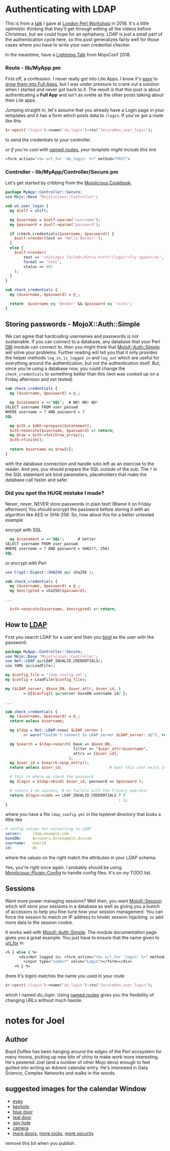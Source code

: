 # Authenticating with LDAP


This is from a
[talk](https://act.yapc.eu/lpw2018/talk/7558)
I gave at
[London Perl Workshop](https://act.yapc.eu/lpw2018)
in 2018.
It's a little optimistic thinking that they'll get through
editing all the videos before Christmas, but we could hope
for an ephiphany.
LDAP is just a small part of the authentication cycle here, so
this post generalizes fairly well for those cases where you have
to write your own credential checker.

In the meantime, have a
[Lightning Talk](https://www.youtube.com/watch?v=t-BEo467pUI)
from MojoConf 2018.

### Route - lib/MyApp.pm

First off, a confession.  I never really got into Lite Apps.
I know it's [easy](https://www.youtube.com/watch?v=ycAXeOKLCGc)
to [grow them into Full Apps](https://mojolicious.org/perldoc/Mojolicious/Guides/Growing),
but I was under pressure to crank out a solution when I started and never got back to it.
The result is that this post is about authenticating a **Full App** and isn't as
svelte as the other posts talking about their Lite apps.

Jumping straight in, let's assume that you already have a Login page
in your templates and it has a form which posts data to `/login`.
If you've got a route like this
```perl
$r->post('/login')->name('do_login')->to('Secure#on_user_login');
```
to send the credentials to your controller.

_or if you're cool with_
[named routes](https://mojolicious.org/perldoc/Mojolicious/Guides/Routing#Named-routes),
_your template might include this line_
```perl
<form action="<%= url_for 'do_login' %>" method="POST">
```

### Controller - lib/MyApp/Controller/Secure.pm

Let's get started by cribbing from the
[Mojolicious Cookbook](https://mojolicious.org/perldoc/Mojolicious/Guides/Cookbook#Basic-authentication1).

```perl
package MyApp::Controller::Secure;
use Mojo::Base 'Mojolicious::Controller';

sub on_user_login {
  my $self = shift;

  my $username = $self->param('username');
  my $password = $self->param('password');

  if (check_credentials($username, $password)) {
    $self->render(text => 'Hello Bender!');
  }
  else {
    $self->render(
        text => '<h2>Login failed</h2><a href="/login">Try again</a>',
        format => 'html',
        status => 401
    );
  }
}

sub check_credentials {
  my ($username, $password) = @_;

  return  $username eq 'Bender' && $password eq 'rocks';
}
```


## Storing passwords - MojoX::Auth::Simple

We can agree that hardcoding usernames and passwords is not sustainable.
If you can connect to a database, any database that your Perl
[DBI](https://metacpan.org/pod/DBI) module can connect to,
then you might think that
[MojoX::Auth::Simple](https://metacpan.org/pod/MojoX::Auth::Simple)
will solve your problems.  Further reading will tell you that it only
provides the helper methods `log_in`, `is_logged_in` and `log_out`
which are useful for everything around the authentication, but not the
authentication itself.  But, since you're using a database now, you
could change the `check_credentials` to something better than this
(wot was cooked up on a Friday afternoon and not tested)
```perl
sub check_credentials {
  my ($username, $password) = @_;

  my $statement = <<'SQL';	# NO! NO! NO!
SELECT username FROM user_passwd
WHERE username = ? AND password = ?
SQL

  my $sth = $dbh->prepare($statement);
  $sth->execute($username, $password) or return;
  my @row = $sth->fetchrow_array();
  $sth->finish();
  
  return $username eq $row[0];
}
```
with the database connection and handle `$dbh` left as an exercise to the reader.
And yes, you should prepare the SQL outside of the sub.
The `?` in the SQL statement are bind parameters, placeholders that make the database call faster and safer.

### Did you spot the HUGE mistake I made?

Never, never, NEVER store passwords in plain text!  (Blame it on Friday afternoon)
You should encrypt the password before storing it with an algorithm like AES or SHA-256.
So, how about this for a better untested example

encrypt with SQL
```perl
  my $statement = <<'SQL';      # better
SELECT username FROM user_passwd
WHERE username = ? AND password = SHA2(?, 256)
SQL
```

or encrypt with Perl
```perl
use Crypt::Digest::SHA256 qw/ sha256 /;

sub check_credentials {
  my ($username, $password) = @_;
  my $encrypted = sha256($password);

...

  $sth->execute($username, $encrypted) or return;
```


## How to [LDAP](https://metacpan.org/pod/Net::LDAP)


First you search LDAP for a user and then you
[bind](https://metacpan.org/pod/Net::LDAP#METHODS)
as the user with the password.

```perl
package MyApp::Controller::Secure;
use Mojo::Base 'Mojolicious::Controller';
use Net::LDAP qw/LDAP_INVALID_CREDENTIALS/;
use YAML qw/LoadFile/;

my $config_file = 'ldap_config.yml';
my $config = LoadFile($config_file);

my ($LDAP_server, $base_DN, $user_attr, $user_id, )
        = @{$config}{ qw/server baseDN username id/ }; 

...

sub check_credentials {
  my ($username, $password) = @_;
  return unless $username;

  my $ldap = Net::LDAP->new( $LDAP_server )
        or warn("Couldn't connect to LDAP server $LDAP_server: $@"), return;

  my $search = $ldap->search( base => $base_DN,
                              filter => "$user_attr=$username",
                              attrs => [$user_id],
                            );
  my $user_id = $search->pop_entry();
  return unless $user_id;                     # does this user exist in LDAP?

  # this is where we check the password
  my $login = $ldap->bind( $user_id, password => $password );

  # return 1 on success, 0 on failure with the trinary operator
  return $login->code == LDAP_INVALID_CREDENTIALS ? 0
                                                  : 1;
}
```
where you have a file `ldap_config.yml` in the toplevel directory that looks a little like
```yaml
# config values for connecting to LDAP
server: 	ldap.example.com
baseDN: 	dc=users,dc=example,dc=com
username: 	userid
id: 		dn
```
where the values on the right match the attributes in your LDAP schema.

Yes, you're right once again.  I probably should be using
[Mojolicious::Plugin::Config](https://metacpan.org/pod/Mojolicious::Plugin::Config)
to handle config files.  It's on my TODO list.

## Sessions

Want more power managing sessions?  Well then, you want
[MojoX::Session](https://metacpan.org/pod/MojoX::Session)
which will store your sessions in a database as well as giving
you a bunch of accessors to help you fine-tune how your session management.
You can force the session to match on IP address to hinder session hijacking.
or add more data to the session cookie.

It works well with 
[MojoX::Auth::Simple](https://metacpan.org/pod/MojoX::Auth::Simple).
The module documentation page gives you a great example.
You just have to ensure that the name given to
[url_for](https://mojolicious.org/perldoc/Mojolicious/Controller#url_for) in
```perl
<% } else { %>
      <div>Not logged in; <form action="<%= url_for 'login' %>" method="POST">
        <input type="submit" value="Login"></form></div>
    <% } %>
```
(here it's *login*) matches the name you used in your route
```perl
$r->post('/login')->name('do_login')->to('Secure#on_user_login');
```
which I named *do_login*.  Using
[named routes](https://mojolicious.io/blog/2017/12/03/day-3-using-named-routes/)
gives you the flexibility of changing URLs without much hassle.

# notes for Joel

## Author

Boyd Duffee has been hanging around the edges of the Perl ecosystem for many moons,
picking up new bits of shiny to make work more interesting.
He's pestered Joel (and a number of other Mojo devs) enough to feel guilted into 
writing an Advent calendar entry.
He's interested in Data Science, Complex Networks and walks in the woods.

## suggested images for the calendar Window

* [eyes](https://commons.wikimedia.org/wiki/File:Eyes_of_a_child_in_the_letter_hole.jpg)
* [keyhole](https://pixabay.com/en/keyhole-old-lock-door-464232/)
* [blue door](https://unsplash.com/photos/_AMz6-Z8GUI)
* [teal door](https://unsplash.com/photos/XtMICJ6MMJk)
* [spy hole](https://en.wikipedia.org/wiki/File:What%27s_the_password.JPG)
* [camera](https://unsplash.com/photos/IhcSHrZXFs4)
* [more doors](https://unsplash.com/search/photos/door), [more locks](https://unsplash.com/search/photos/lock), [more security](https://unsplash.com/search/photos/security)

remove this bit when you publish.
